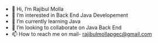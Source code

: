 - 👋 Hi, I’m Rajibul Molla
- 👀 I’m interested in Back End Java Developement
- 🌱 I’m currently learning Java
- 💞️ I’m looking to collaborate on Java Back End 
- 📫 How to reach me on mail- rajibulmollapgec@gmail.com

<!---
RaJiBuLmOlLaPGEC/RaJiBuLmOlLaPGEC is a ✨ special ✨ repository because its `README.md` (this file) appears on your GitHub profile.
You can click the Preview link to take a look at your changes.
--->
